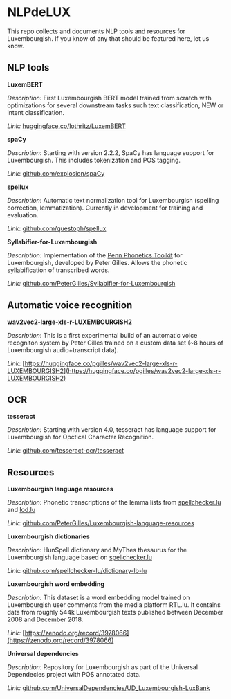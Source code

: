 # NLPdeLUX

This repo collects and documents NLP tools and resources for Luxembourgish. If you know of any that should be featured here, let us know.

## NLP tools

**LuxemBERT**

*Description:* First Luxembourgish BERT model trained from scratch with optimizations for several downstream tasks such text classification, NEW or intent classification.

*Link:* [huggingface.co/lothritz/LuxemBERT](https://huggingface.co/lothritz/LuxemBERT)

**spaCy**

*Description*: Starting with version 2.2.2, SpaCy has language support for Luxembourgish. This includes tokenization and POS tagging.

*Link*: [github.com/explosion/spaCy](https://github.com/explosion/spaCy)

**spellux**

*Description*: Automatic text normalization tool for Luxembourgish (spelling correction, lemmatization). Currently in development for training and evaluation.

*Link*: [github.com/questoph/spellux](https://github.com/questoph/spellux)

**Syllabifier-for-Luxembourgish**

*Description:* Implementation of the [Penn Phonetics Toolkit](https://sourceforge.net/projects/p2tk/) for Luxembourgish, developed by Peter Gilles. Allows the phonetic syllabification of transcribed words.

*Link:* [github.com/PeterGilles/Syllabifier-for-Luxembourgish](https://github.com/PeterGilles/Syllabifier-for-Luxembourgish)


## Automatic voice recognition

**wav2vec2-large-xls-r-LUXEMBOURGISH2**

*Description*: This is a first experimental build of an automatic voice recogniton system by Peter Gilles trained on a custom data set (~8 hours of Luxembourgish audio+transcript data).

*Link*: [https://huggingface.co/pgilles/wav2vec2-large-xls-r-LUXEMBOURGISH2](https://huggingface.co/pgilles/wav2vec2-large-xls-r-LUXEMBOURGISH2)

## OCR

**tesseract**

*Description:* Starting with version 4.0, tesseract has language support for Luxembourgish for Opctical Character Recognition.

*Link*: [github.com/tesseract-ocr/tesseract](https://github.com/tesseract-ocr/tesseract)

## Resources

**Luxembourgish language resources**

*Description*: Phonetic transcriptions of the lemma lists from [spellchecker.lu](spellchecker.lu) and [lod.lu](lod.lu)

*Link*: [github.com/PeterGilles/Luxembourgish-language-resources](https://github.com/PeterGilles/Luxembourgish-language-resources)

**Luxembourgish dictionaries**

*Description*: HunSpell dictionary and MyThes thesaurus for the Luxembourgish language based on [spellchecker.lu](https://spellchecker.lu)

*Link*: [github.com/spellchecker-lu/dictionary-lb-lu](https://github.com/spellchecker-lu/dictionary-lb-lu)

**Luxembourgish word embedding**

*Description:* This dataset is a word embedding model trained on Luxembourgish user comments from the media platform RTL.lu. It contains data from roughly 544k Luxembourgish texts published between December 2008 and December 2018.

*Link:* [https://zenodo.org/record/3978066](https://zenodo.org/record/3978066)

**Universal dependencies**

*Description:* Repository for Luxembourgish as part of the Universal Dependecies project with POS annotated data.

*Link:* [github.com/UniversalDependencies/UD_Luxembourgish-LuxBank](https://github.com/UniversalDependencies/UD_Luxembourgish-LuxBank)
